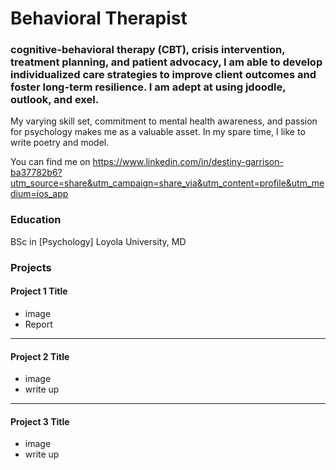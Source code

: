 # Behavioral Therapist

### cognitive-behavioral therapy (CBT), crisis intervention, treatment planning, and patient advocacy, I am able to develop individualized care strategies to improve client outcomes and foster long-term resilience. I am adept at using jdoodle, outlook, and exel.

My varying skill set, commitment to mental health awareness, and passion for psychology makes me as a valuable asset.  In my spare time, I like to write poetry and model.

You can find me on https://www.linkedin.com/in/destiny-garrison-ba37782b6?utm_source=share&utm_campaign=share_via&utm_content=profile&utm_medium=ios_app




### Education 
BSc in [Psychology]
Loyola University, MD

### Projects

#### Project 1 Title
 - image
 - Report

***
#### Project 2 Title
 - image
 - write up

***
#### Project 3 Title
 - image
 - write up
